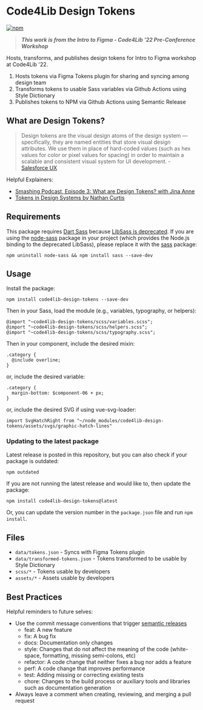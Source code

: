 # Code4Lib Design Tokens
<a href="https://www.npmjs.com/package/code4lib-design-tokens">![npm](https://img.shields.io/npm/v/code4lib-design-tokens?style=for-the-badge)</a>

> ***This work is from the Intro to Figma - Code4Lib '22 Pre-Conference Workshop***

Hosts, transforms, and publishes design tokens for Intro to Figma workshop at Code4Lib '22.

1. Hosts tokens via Figma Tokens plugin for sharing and syncing among design team
1. Transforms tokens to usable Sass variables via Github Actions using Style Dictionary
1. Publishes tokens to NPM via Github Actions using Semantic Release

## What are Design Tokens?

> Design tokens are the visual design atoms of the design system — specifically, they are named entities that store visual design attributes. We use them in place of hard-coded values (such as hex values for color or pixel values for spacing) in order to maintain a scalable and consistent visual system for UI development. - [Salesforce UX](https://www.lightningdesignsystem.com/design-tokens/)

Helpful Explainers:
- [Smashing Podcast, Episode 3: What are Design Tokens? with Jina Anne](https://www.smashingmagazine.com/2019/11/smashing-podcast-episode-3/)
- [Tokens in Design Systems by Nathan Curtis](https://medium.com/eightshapes-llc/tokens-in-design-systems-25dd82d58421)

## Requirements
This package requires [Dart Sass](https://sass-lang.com/dart-sass) because [LibSass is deprecated](https://sass-lang.com/blog/libsass-is-deprecated). If you are using the [node-sass](https://www.npmjs.com/package/node-sass) package in your project (which provides the Node.js binding to the deprecated LibSass), please replace it with the [sass](https://www.npmjs.com/package/sass) package:
```
npm uninstall node-sass && npm install sass --save-dev
```

## Usage
Install the package:
```
npm install code4lib-design-tokens --save-dev
```
Then in your Sass, load the module (e.g., variables, typography, or helpers):
```
@import "~code4lib-design-tokens/scss/variables.scss";
@import "~code4lib-design-tokens/scss/helpers.scss";
@import "~code4lib-design-tokens/scss/typography.scss";
```
Then in your component, include the desired mixin:
```
.category {
  @include overline;
}
```
or, include the desired variable:
```
.category {
  margin-bottom: $component-06 + px;
}
```
or, include the desired SVG if using vue-svg-loader:
```
import SvgHatchRight from "~/node_modules/code4lib-design-tokens/assets/svgs/graphic-hatch-lines"
```

### Updating to the latest package
Latest release is posted in this repository, but you can also check if your package is outdated: 
```
npm outdated
```
If you are not running the latest release and would like to, then update the package:
```
npm install code4lib-design-tokens@latest
```
Or, you can update the version number in the `package.json` file and run `npm install`.

## Files

- `data/tokens.json` - Syncs with Figma Tokens plugin
- `data/transformed-tokens.json` - Tokens transformed to be usable by Style Dictionary
- `scss/*` - Tokens usable by developers
- `assets/*` - Assets usable by developers

## Best Practices

Helpful reminders to future selves:
- Use the commit message conventions that trigger [semantic releases](https://semantic-release.gitbook.io/semantic-release/support/faq#how-can-i-change-the-type-of-commits-that-trigger-a-release)
  - feat: A new feature
  - fix: A bug fix
  - docs: Documentation only changes
  - style: Changes that do not affect the meaning of the code (white-space, formatting, missing semi-colons, etc)
  - refactor: A code change that neither fixes a bug nor adds a feature
  - perf: A code change that improves performance
  - test: Adding missing or correcting existing tests
  - chore: Changes to the build process or auxiliary tools and libraries such as documentation generation
- Always leave a comment when creating, reviewing, and merging a pull request
